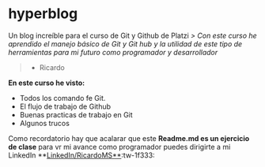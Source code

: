 # hyperblog
Un blog increíble para el curso de Git y Github de Platzi
*> Con este curso he aprendido el manejo básico de Git y Git hub y la utilidad de este tipo de herramientas para mi futuro como programador y desarrollador*
>  - Ricardo

**En este curso he visto:**
- Todos los comando fe Git.
- El flujo de trabajo de Github
- Buenas practicas de trabajo en Git
- Algunos trucos

Como recordatorio hay que acalarar que este **Readme.md es un ejercicio de clase** para vr mi avance como programador puedes dirigirte a mi LinkedIn **[LinkedIn/RicardoMS**](http://https://www.linkedin.com/in/ricardo-moreno-segura-a2393567/ "LinkedIn/RicardoMS"):tw-1f333:
